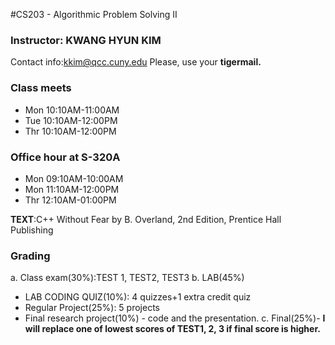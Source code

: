 #CS203 - Algorithmic Problem Solving II


### Instructor: KWANG HYUN KIM
Contact info:kkim@qcc.cuny.edu
Please, use your **tigermail.**
### Class meets
- Mon 10:10AM-11:00AM
- Tue 10:10AM-12:00PM
- Thr 10:10AM-12:00PM
### Office hour at S-320A
- Mon 09:10AM-10:00AM
- Mon 11:10AM-12:00PM
- Thr 12:10AM-01:00PM

**TEXT**:C++ Without Fear by B. Overland, 2nd Edition, Prentice Hall Publishing
### Grading
a. Class exam(30%):TEST 1, TEST2, TEST3
b. LAB(45%)
 - LAB CODING QUIZ(10%): 4 quizzes+1 extra credit quiz
 - Regular Project(25%): 5 projects
 - Final research project(10%) - code and  the presentation.
c. Final(25%)- **I will replace one of lowest scores of TEST1, 2, 3 if final score is higher.**
